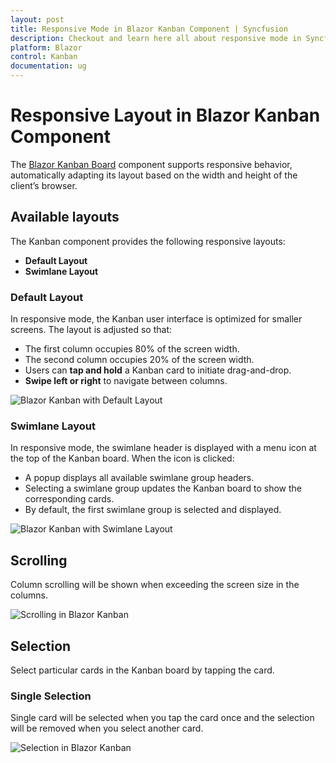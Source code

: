 ```yaml
---
layout: post
title: Responsive Mode in Blazor Kanban Component | Syncfusion
description: Checkout and learn here all about responsive mode in Syncfusion Blazor Kanban component and much more.
platform: Blazor
control: Kanban
documentation: ug
---
```


# Responsive Layout in Blazor Kanban Component

The [Blazor Kanban Board](https://www.syncfusion.com/blazor-components/blazor-kanban-board) component supports responsive behavior, automatically adapting its layout based on the width and height of the client’s browser.

## Available layouts

The Kanban component provides the following responsive layouts:

* **Default Layout**
* **Swimlane Layout**

### Default Layout

In responsive mode, the Kanban user interface is optimized for smaller screens. The layout is adjusted so that:

- The first column occupies 80% of the screen width.
- The second column occupies 20% of the screen width.
- Users can **tap and hold** a Kanban card to initiate drag-and-drop.
- **Swipe left or right** to navigate between columns.

![Blazor Kanban with Default Layout](./images/blazor-kanban-default-layout.PNG)

### Swimlane Layout

In responsive mode, the swimlane header is displayed with a menu icon at the top of the Kanban board. When the icon is clicked:

- A popup displays all available swimlane group headers.
- Selecting a swimlane group updates the Kanban board to show the corresponding cards.
- By default, the first swimlane group is selected and displayed.

![Blazor Kanban with Swimlane Layout](./images/blazor-kanban-swimlane-layout.PNG)

## Scrolling

Column scrolling will be shown when exceeding the screen size in the columns.

![Scrolling in Blazor Kanban](./images/blazor-kanban-scrolling.PNG)

## Selection

Select particular cards in the Kanban board by tapping the card.

### Single Selection

Single card will be selected when you tap the card once and the selection will be removed when you select another card.

![Selection in Blazor Kanban](./images/blazor-kanban-selection.PNG)